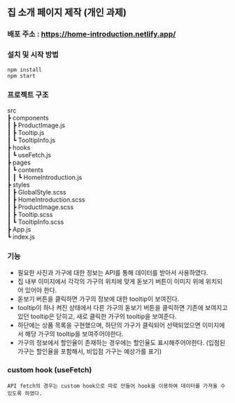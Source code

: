 ## 집 소개 페이지 제작 (개인 과제)

### 배포 주소 : https://home-introduction.netlify.app/

### 설치 및 시작 방법

    npm install
    npm start

### 프로젝트 구조

src  
 ┣ components  
 ┃ ┣ ProductImage.js  
 ┃ ┣ Tooltip.js  
 ┃ ┗ TooltipInfo.js  
 ┣ hooks  
 ┃ ┗ useFetch.js  
 ┣ pages  
 ┃ ┗ contents  
 ┃ ┃ ┗ HomeIntroduction.js  
 ┣ styles  
 ┃ ┣ GlobalStyle.scss  
 ┃ ┣ HomeIntroduction.scss  
 ┃ ┣ ProductImage.scss  
 ┃ ┣ Tooltip.scss  
 ┃ ┗ TooltipInfo.scss  
 ┣ App.js  
 ┗ index.js

### 기능

- 필요한 사진과 가구에 대한 정보는 API를 통해 데이터를 받아서 사용하였다.
- 집 내부 이미지에서 각각의 가구의 위치에 맞게 돋보기 버튼이 이미지 위에 위치되어 있어야 한다.
- 돋보기 버튼을 클릭하면 가구의 정보에 대한 tooltip이 보여진다.
- tooltip이 하나 켜진 상태에서 다른 가구의 돋보기 버튼을 클릭하면 기존에 보여지고 있던 tooltip은 닫히고, 새로 클릭한 가구의 tooltip을 보여준다.
- 하단에는 상품 목록을 구현했으며, 하단의 가구가 클릭되어 선택되었으면 이미지에서 해당 가구의 tooltip을 보여주어야한다.
- 가구의 정보에서 할인율이 존재하는 경우에는 할인율도 표시해주어야한다. (입점된 가구는 할인율을 포함해서, 비입점 가구는 예상가를 표기)

### custom hook (useFetch)

    API fetch의 경우는 custom hook으로 따로 만들어 hook을 이용하여 데이터를 가져올 수 있도록 하였다.
